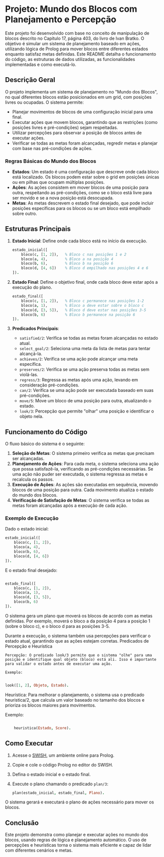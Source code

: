 ﻿# Projeto: Mundo dos Blocos com Planejamento e Percepção

Este projeto foi desenvolvido com base no conceito de manipulação de blocos descrito no Capítulo 17, página 403, do livro de Ivan Bratko. O objetivo é simular um sistema de planejamento baseado em ações, utilizando lógica de Prolog para mover blocos entre diferentes estados enquanto satisfaz metas definidas. Este README detalha o funcionamento do código, as estruturas de dados utilizadas, as funcionalidades implementadas e como executá-lo.

## Descrição Geral

O projeto implementa um sistema de planejamento no "Mundo dos Blocos", no qual diferentes blocos estão posicionados em um grid, com posições livres ou ocupadas. O sistema permite:

- Planejar movimentos de blocos de uma configuração inicial para uma final.
- Executar ações que movem blocos, garantindo que as restrições (como posições livres e pré-condições) sejam respeitadas.
- Utilizar percepções para observar a posição de blocos antes de executar ações.
- Verificar se todas as metas foram alcançadas, regredir metas e planejar com base nas pré-condições de ações.

### Regras Básicas do Mundo dos Blocos

- **Estados**: Um estado é uma configuração que descreve onde cada bloco está localizado. Os blocos podem estar sobre o grid em posições únicas ou em pilhas que ocupam múltiplas posições.
- **Ações**: As ações consistem em mover blocos de uma posição para outra, respeitando as pré-condições, como se o bloco está livre para ser movido e se a nova posição está desocupada.
- **Metas**: As metas descrevem o estado final desejado, que pode incluir posições específicas para os blocos ou se um bloco está empilhado sobre outro.
  
## Estruturas Principais

1. **Estado Inicial**: Define onde cada bloco está no início da execução.
    ```prolog
    estado_inicial([
        bloco(c, [1, 2]),   % Bloco c nas posições 1 e 2
        bloco(a, 4),        % Bloco a na posição 4
        bloco(b, 6),        % Bloco b na posição 6
        bloco(d, [4, 6])    % Bloco d empilhado nas posições 4 e 6
    ]).
    ```

2. **Estado Final**: Define o objetivo final, onde cada bloco deve estar após a execução do plano.
    ```prolog
    estado_final([
        bloco(c, [1, 2]),   % Bloco c permanece nas posições 1-2
        bloco(a, 1),        % Bloco a deve estar sobre o bloco c
        bloco(d, [3, 5]),   % Bloco d deve estar nas posições 3-5
        bloco(b, 6)         % Bloco b permanece na posição 6
    ]).
    ```

3. **Predicados Principais**:
    - `satisfied/2`: Verifica se todas as metas foram alcançadas no estado atual.
    - `select_goal/2`: Seleciona uma meta da lista de metas para tentar alcançá-la.
    - `achieves/2`: Verifica se uma ação pode alcançar uma meta específica.
    - `preserves/2`: Verifica se uma ação preserva todas as metas sem violá-las.
    - `regress/3`: Regressa as metas após uma ação, levando em consideração pré-condições.
    - `can/2`: Verifica se uma ação pode ser executada baseado em suas pré-condições.
    - `move/5`: Move um bloco de uma posição para outra, atualizando o estado.
    - `look/3`: Percepção que permite "olhar" uma posição e identificar o objeto nela.

## Funcionamento do Código

O fluxo básico do sistema é o seguinte:

1. **Seleção de Metas**: O sistema primeiro verifica as metas que precisam ser alcançadas.
2. **Planejamento de Ações**: Para cada meta, o sistema seleciona uma ação que possa satisfazê-la, verificando as pré-condições necessárias. Se uma ação não puder ser executada, o sistema regressa as metas e recalcula os passos.
3. **Execução de Ações**: As ações são executadas em sequência, movendo blocos de uma posição para outra. Cada movimento atualiza o estado do mundo dos blocos.
4. **Verificação de Satisfação de Metas**: O sistema verifica se todas as metas foram alcançadas após a execução de cada ação.

### Exemplo de Execução

Dado o estado inicial:

```prolog
estado_inicial([
    bloco(c, [1, 2]),  
    bloco(a, 4),        
    bloco(b, 6),        
    bloco(d, [4, 6])    
]).
```

E o estado final desejado:

```prolog

estado_final([
    bloco(c, [1, 2]),   
    bloco(a, 1),        
    bloco(d, [3, 5]),   
    bloco(b, 6)         
]).
```
O sistema gera um plano que moverá os blocos de acordo com as metas definidas. Por exemplo, moverá o bloco a da posição 4 para a posição 1 (sobre o bloco c), e o bloco d para as posições 3-5.

Durante a execução, o sistema também usa percepções para verificar o estado atual, garantindo que as ações estejam corretas.
Predicados de Percepção e Heurística

    Percepção: O predicado look/3 permite que o sistema "olhe" para uma posição e identifique qual objeto (bloco) está ali. Isso é importante para validar o estado antes de executar uma ação.

    Exemplo:

```prolog

look([1, 2], Objeto, Estado).

```

Heurística: Para melhorar o planejamento, o sistema usa o predicado heuristica/2, que calcula um valor baseado no tamanho dos blocos e prioriza os blocos maiores para movimentos.

Exemplo:

```prolog

    heuristica(Estado, Score).

```

## Como Executar

1. Acesse o [SWISH](https://swish.swi-prolog.org/), um ambiente online para Prolog.
2. Copie e cole o código Prolog no editor do SWISH.
3. Defina o estado inicial e o estado final.
4. Execute o plano chamando o predicado `plan/3`:

    ```prolog
    plan(estado_inicial, estado_final, Plano).
    ```

O sistema gerará e executará o plano de ações necessário para mover os blocos.

## Conclusão

Este projeto demonstra como planejar e executar ações no mundo dos blocos, usando regras de lógica e planejamento automático. O uso de percepções e heurísticas torna o sistema mais eficiente e capaz de lidar com diferentes cenários e metas.

